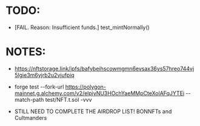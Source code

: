 # TODO:
- [FAIL. Reason: Insufficient funds.] test_mintNormally()

# NOTES:
- https://nftstorage.link/ipfs/bafybeihscowmgmn6evsax36ys57hreo744vj5lgie3m6yjrb2u2vjufpiq
- forge test --fork-url https://polygon-mainnet.g.alchemy.com/v2/elpiyNU3HOchYaeMMpCteXolAFqJYTEi --match-path test/NFT.t.sol -vvv




- STILL NEED TO COMPLETE THE AIRDROP LIST! BONNFTs and Cultmanders